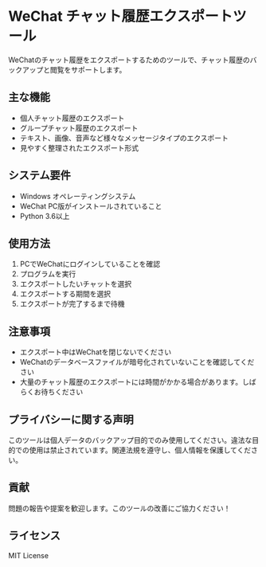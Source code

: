# WeChat チャット履歴エクスポートツール

WeChatのチャット履歴をエクスポートするためのツールで、チャット履歴のバックアップと閲覧をサポートします。

## 主な機能

- 個人チャット履歴のエクスポート
- グループチャット履歴のエクスポート
- テキスト、画像、音声など様々なメッセージタイプのエクスポート
- 見やすく整理されたエクスポート形式

## システム要件

- Windows オペレーティングシステム
- WeChat PC版がインストールされていること
- Python 3.6以上

## 使用方法

1. PCでWeChatにログインしていることを確認
2. プログラムを実行
3. エクスポートしたいチャットを選択
4. エクスポートする期間を選択
5. エクスポートが完了するまで待機

## 注意事項

- エクスポート中はWeChatを閉じないでください
- WeChatのデータベースファイルが暗号化されていないことを確認してください
- 大量のチャット履歴のエクスポートには時間がかかる場合があります。しばらくお待ちください

## プライバシーに関する声明

このツールは個人データのバックアップ目的でのみ使用してください。違法な目的での使用は禁止されています。関連法規を遵守し、個人情報を保護してください。

## 貢献

問題の報告や提案を歓迎します。このツールの改善にご協力ください！

## ライセンス

MIT License
